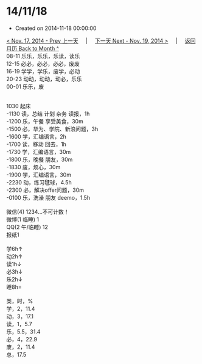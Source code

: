 # 14/11/18

- Created on 2014-11-18 00:00:00

[< Nov. 17, 2014 - Prev 上一天](/lifelogs/2014/11/d17.md) &nbsp; &nbsp; | &nbsp; &nbsp; [下一天 Next - Nov. 19, 2014 >](/lifelogs/2014/11/d19.md) &nbsp; &nbsp; |  &nbsp; &nbsp; [返回月历 Back to Month ^](/lifelogs/2014/11/index.md)
<br/>08-11 乐乐，乐乐，乐读，读乐<br/>12-15 必必，必必，必必，废废<br/>16-19 学学，学乐，废学，必动<br/>20-23 动动，动动，动必，乐乐<br/>00-01 乐乐，废<div><br/></div>1030 起床<br/>-1130 读，总结 计划 杂务 读报，1h<br/>-1200 乐，午餐 享受美食，30m<br/>-1500 必，华为、学院、新浪问题，3h<br/>-1600 学，汇编语言，2h<br/>-1700 读，移动 回去，1h<br/>-1730 学，汇编语言，30m<br/>-1800 乐，晚餐 朋友，30m<br/>-1830 废，烦心，30m<br/>-1900 学，汇编语言，30m<br/>-2230 动，练习毽球，4.5h<br/>-2300 必，解决offer问题，30m<br/>-0100 乐，洗澡 朋友 deemo，1.5h<div><br/></div>微信(4) 1234…不可计数！<br/>微博(1 临睡) 1<br/>QQ(2 午/临睡) 12<br/>报纸1<div><br/></div>学6h↑<br/>动2h↑<br/>读1h↓<br/>必3h↓<br/>乐2h↓<br/>睡8h=<div><br/></div>类，时，%<br/>学，2，11.4<br/>动，3，17.1<br/>读，1，5.7<br/>乐，5.5，31.4<br/>必，4，22.9<br/>废，2，11.4<br/>总，17.5</div>
